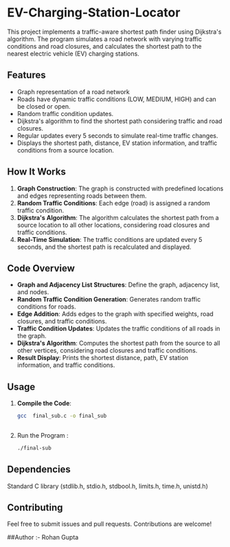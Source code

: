 # EV-Charging-Station-Locator

This project implements a traffic-aware shortest path finder using Dijkstra's algorithm.
The program simulates a road network with varying traffic conditions and road closures, and calculates the shortest path to the nearest electric vehicle (EV) charging stations.

## Features

- Graph representation of a road network
- Roads have dynamic traffic conditions (LOW, MEDIUM, HIGH) and can be closed or open.
- Random traffic condition updates.
- Dijkstra's algorithm to find the shortest path considering traffic and road closures.
- Regular updates every 5 seconds to simulate real-time traffic changes.
- Displays the shortest path, distance, EV station information, and traffic conditions from a source location.

## How It Works

1. **Graph Construction**: The graph is constructed with predefined locations and edges representing roads between them.
2. **Random Traffic Conditions**: Each edge (road) is assigned a random traffic condition.
3. **Dijkstra's Algorithm**: The algorithm calculates the shortest path from a source location to all other locations, considering road closures and traffic conditions.
4. **Real-Time Simulation**: The traffic conditions are updated every 5 seconds, and the shortest path is recalculated and displayed.

## Code Overview

- **Graph and Adjacency List Structures**: Define the graph, adjacency list, and nodes.
- **Random Traffic Condition Generation**: Generates random traffic conditions for roads.
- **Edge Addition**: Adds edges to the graph with specified weights, road closures, and traffic conditions.
- **Traffic Condition Updates**: Updates the traffic conditions of all roads in the graph.
- **Dijkstra's Algorithm**: Computes the shortest path from the source to all other vertices, considering road closures and traffic conditions.
- **Result Display**: Prints the shortest distance, path, EV station information, and traffic conditions.

## Usage

1. **Compile the Code**:
   ```sh
   gcc  final_sub.c -o final_sub
  
2. Run the Program :
   ```sh
   ./final-sub

## Dependencies
Standard C library (stdlib.h, stdio.h, stdbool.h, limits.h, time.h, unistd.h)

## Contributing
Feel free to submit issues and pull requests. Contributions are welcome!

##Author :-
Rohan Gupta
